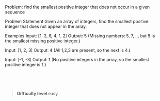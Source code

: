 Problem: find the smallest positive integer that does not occur in a given sequence

Problem Statement
Given an array of integers, find the smallest positive integer that does not appear in the array.

Examples
Input: [1, 3, 6, 4, 1, 2]
Output: 5 (Missing numbers: 5, 7, ... but 5 is the smallest missing positive integer.)

Input: [1, 2, 3]
Output: 4 (All 1,2,3 are present, so the next is 4.)

Input: [-1, -3]
Output: 1 (No positive integers in the array, so the smallest positive integer is 1.)



<br><br><br>

> **Difficulty level**
> easy